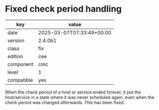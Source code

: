 [//]: # (werk v2)
# Fixed check period handling

key        | value
---------- | ---
date       | 2025-03-07T07:33:49+00:00
version    | 2.4.0b1
class      | fix
edition    | cee
component  | cmc
level      | 1
compatible | yes

When the check period of a host or service ended forever, it put the
host/service in a state where it was never scheduled again, even when the
check period was changed afterwards. This has been fixed.
